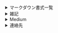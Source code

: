 <details><summary>マークダウン書式一覧</summary>
  https://officeokano.github.io/markdown-syntax-ja/markdown-syntax-ja.html
</details>
<details><summary>雑記</summary>
  https://officeokano.github.io/miscellaneous/
</details>
<details><summary>Medium</summary>
  https://medium.com/okano
</details>
<details><summary>連絡先</summary>
  https://github.com/officeokano<br />
  https://twitter.com/messages/compose?recipient_id=10862<br />
  https://opensea.io/tovia<br />
</details>
<!---
officeokano/officeokano is a ✨ special ✨ repository because its `README.md` (this file) appears on your GitHub profile.
You can click the Preview link to take a look at your changes.
--->
